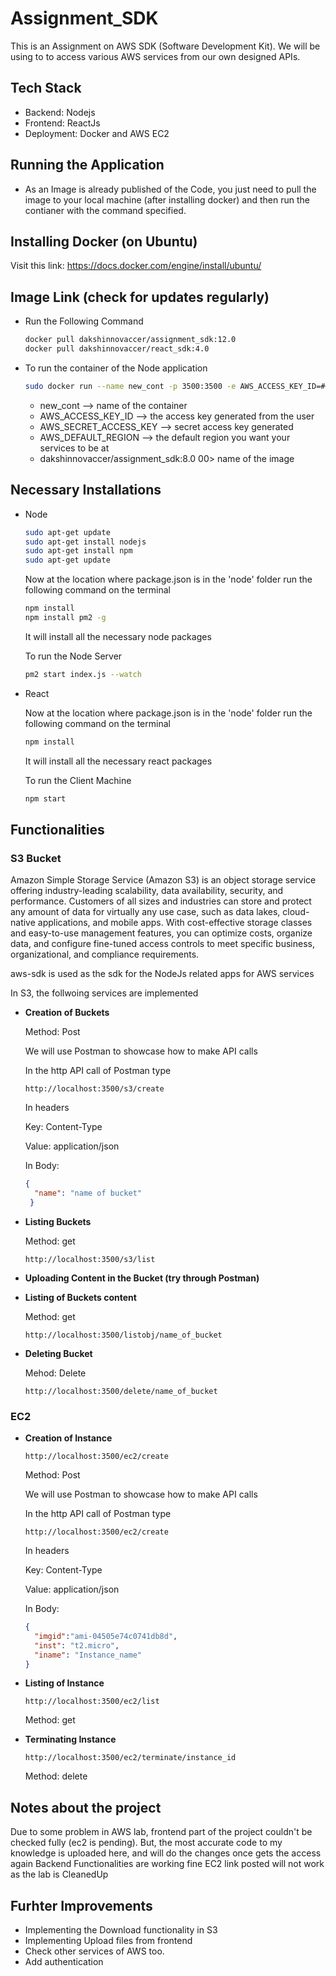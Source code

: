 # Assignment_SDK

This is an Assignment on AWS SDK (Software Development Kit). We will be using to to access various AWS services from our own designed APIs.

## Tech Stack
* Backend: Nodejs
* Frontend: ReactJs
* Deployment: Docker and AWS EC2

## Running the Application
* As an Image is already published of the Code, you just need to pull the image to your local machine (after installing docker) and then run the contianer
  with the command specified.

## Installing Docker (on Ubuntu)
Visit this link: https://docs.docker.com/engine/install/ubuntu/

## Image Link (check for updates regularly)
* Run the Following Command
  ```bash
  docker pull dakshinnovaccer/assignment_sdk:12.0
  docker pull dakshinnovaccer/react_sdk:4.0
  ```
* To run the container of the Node application
  ```bash
  sudo docker run --name new_cont -p 3500:3500 -e AWS_ACCESS_KEY_ID=##### -e AWS_SECRET_ACCESS_KEY=#### -e AWS_DEFAULT_REGION=#### dakshinnovaccer/assignment_sdk:8.0
  ```
  * new_cont --> name of the container
  * AWS_ACCESS_KEY_ID --> the access key generated from the user
  * AWS_SECRET_ACCESS_KEY --> secret access key generated
  * AWS_DEFAULT_REGION --> the default region you want your services to be at
  * dakshinnovaccer/assignment_sdk:8.0 00> name of the image
  
## Necessary Installations
* Node
  ```bash
  sudo apt-get update
  sudo apt-get install nodejs
  sudo apt-get install npm
  sudo apt-get update
  ```
  Now at the location where package.json is in the 'node' folder run the following command on the terminal
  ```bash
  npm install
  npm install pm2 -g
  ```
  It will install all the necessary node packages
  
  To run the Node Server
  ```bash
  pm2 start index.js --watch
  ```

* React
  
  Now at the location where package.json is in the 'node' folder run the following command on the terminal
  ```bash
  npm install
  ```
  It will install all the necessary react packages
  
  To run the Client Machine
  ```bash
  npm start
  ```
  
## Functionalities
### S3 Bucket
Amazon Simple Storage Service (Amazon S3) is an object storage service offering industry-leading scalability, data availability, security, and performance. Customers of all sizes and industries can store and protect any amount of data for virtually any use case, such as data lakes, cloud-native applications, and mobile apps. With cost-effective storage classes and easy-to-use management features, you can optimize costs, organize data, and configure fine-tuned access controls to meet specific business, organizational, and compliance requirements.

aws-sdk is used as the sdk for the NodeJs related apps for AWS services

In S3, the follwoing services are implemented
* **Creation of Buckets**

  Method: Post
  
  We will use Postman to showcase how to make API calls
  
  In the http API call of Postman type 
  ```url
  http://localhost:3500/s3/create
  ```
  In headers
  
  Key: Content-Type
  
  Value: application/json
  
  In Body:
  ```json
  {
    "name": "name of bucket"
   }
  ```
  
  
* **Listing Buckets**

  Method: get
  ```url
  http://localhost:3500/s3/list
  ```
* **Uploading Content in the Bucket (try through Postman)**
  
* **Listing of Buckets content**
  
  Method: get
  ```url
  http://localhost:3500/listobj/name_of_bucket
  ```
* **Deleting Bucket**
  
  Mehod: Delete
  ```url
  http://localhost:3500/delete/name_of_bucket
  
### EC2

* **Creation of Instance**
  ```url
  http://localhost:3500/ec2/create
  ```
  Method: Post
  
  We will use Postman to showcase how to make API calls
  
  In the http API call of Postman type 
  ```url
  http://localhost:3500/ec2/create
  ```
  In headers
  
  Key: Content-Type
  
  Value: application/json
  
  In Body:
  ```json
  {
    "imgid":"ami-04505e74c0741db8d", 
    "inst": "t2.micro",
    "iname": "Instance_name"
  }
  ```
* **Listing of Instance**
  ```API
  http://localhost:3500/ec2/list
  ```
  Method: get
 
* **Terminating Instance** 
  ```API
  http://localhost:3500/ec2/terminate/instance_id
  ```
  Method: delete
 

 ## Notes about the project
 Due to some problem in AWS lab, frontend part of the project couldn't be checked fully (ec2 is pending). But, the most accurate code to my knowledge is
 uploaded here, and will do the changes once gets the access again
 Backend Functionalities are working fine
 EC2 link posted will not work as the lab is CleanedUp
 
 ## Furhter Improvements
 * Implementing the Download functionality in S3
 * Implementing Upload files from frontend
 * Check other services of AWS too.
 * Add authentication


